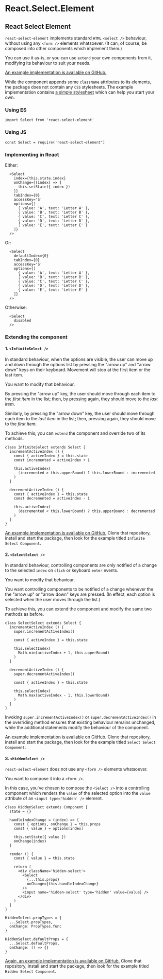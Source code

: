 # React.Select.Element

## React Select Element

`react-select-element` implements standard `HTML` `<select />` behaviour, without using any `<form />` elements whatsoever. (It can, of course, be composed into other components which implement them.) 

You can use it as-is, or you can use `extend` your own components from it, modifying its behaviour to suit your needs.

[An example implementation is available on GitHub.](https://github.com/sequencemedia/React.Select.Element.IO) 

While the component appends some `className` attributes to its elements, the package does not contain any `CSS` stylesheets. The example implementation contains [a simple stylesheet](https://github.com/sequencemedia/React.Select.Element.IO/blob/master/public/assets/css/react-select-element.css) which can help you start your own.

### Using ES

```
import Select from 'react-select-element'
```

### Using JS

```
const Select = require('react-select-element')
```

### Implementing in React

Either:

```
  <Select
    index={this.state.index}
    onChange={(index) => { 
      this.setState({ index }) 
    }}
    tabIndex={0}
    accessKey='S'
    options={[
      { value: 'A', text: 'Letter A' },
      { value: 'B', text: 'Letter B' },
      { value: 'C', text: 'Letter C' },
      { value: 'D', text: 'Letter D' },
      { value: 'E', text: 'Letter E' }
    ]}
  />
```
Or:

```
  <Select
    defaultIndex={0}
    tabIndex={0}
    accessKey='S'
    options={[
      { value: 'A', text: 'Letter A' },
      { value: 'B', text: 'Letter B' },
      { value: 'C', text: 'Letter C' },
      { value: 'D', text: 'Letter D' },
      { value: 'E', text: 'Letter E' }
    ]}
  />
```
Otherwise:

```
  <Select
    disabled
  />
```

### Extending the component

#### 1. `<InfiniteSelect />`

In standard behaviour, when the options are visible, the user can move up and down through the options list by pressing the "arrow up" and "arrow down" keys on their keyboard. Movement will stop at the first item or the last item.

You want to modify that behaviour. 

By pressing the "arrow up" key, the user should move through each item to the _first item_ in the list; then, by pressing again, they should move to the _last item_. 

Similarly, by pressing the "arrow down" key, the user should move through each item to the _last item_ in the list; then, pressing again, they should move to the _first item_.

To achieve this, you can `extend` the component and override two of its methods.

```
class InfiniteSelect extends Select {
  incrementActiveIndex () {
    const { activeIndex } = this.state
    const incremented = activeIndex + 1

    this.activeIndex(
      (incremented > this.upperBound) ? this.lowerBound : incremented
    )
  }

  decrementActiveIndex () {
    const { activeIndex } = this.state
    const decremented = activeIndex - 1

    this.activeIndex(
      (decremented < this.lowerBound) ? this.upperBound : decremented
    )
  }
}
```  
[An example implementation is available on GitHub.](https://github.com/sequencemedia/React.Select.Element.IO) Clone that repository, install and start the package, then look for the example titled `Infinite Select Component`.

#### 2. `<SelectSelect />`

In standard behaviour, controlling components are only notified of a change to the selected `index` on `click` or keyboard `enter` events. 

You want to modify that behaviour.

You want controlling components to be notified of a change whenever the the "arrow up" or "arrow down" keys are pressed. (In effect, each option is selected when the user moves through the list.)

To achieve this, you can extend the component and modify the same two methods as before.

```
class SelectSelect extends Select {
  incrementActiveIndex () {
    super.incrementActiveIndex()

    const { activeIndex } = this.state

    this.selectIndex(
      Math.min(activeIndex + 1, this.upperBound)
    )
  }

  decrementActiveIndex () {
    super.decrementActiveIndex()

    const { activeIndex } = this.state

    this.selectIndex(
      Math.max(activeIndex - 1, this.lowerBound)
    )
  }
}
```
Invoking `super.incrementActiveIndex()` or `super.decrementActiveIndex()` in the overriding method ensures that existing behaviour remains unchanged, while the additional statements modify the behaviour of the component.

[An example implementation is available on GitHub.](https://github.com/sequencemedia/React.Select.Element.IO) Clone that repository, install and start the package, then look for the example titled `Select Select Component`.

#### 3. `<HiddenSelect />`

`react-select-element` does not use any `<form />` elements whatsoever.

You want to compose it into a `<form />`.

In this case, you've chosen to compose the `<Select />` into a controlling component which renders the `value` of the selected option into the `value` attribute of an `<input type='hidden' />` element.

```
class HiddenSelect extends Component {
  state = {}

  handleIndexChange = (index) => {
    const { options, onChange } = this.props
    const { value } = options[index]

    this.setState({ value })
    onChange(index)
  }

  render () {
    const { value } = this.state

    return (
      <div className='hidden-select'>
        <Select
          {...this.props}
          onChange={this.handleIndexChange}
        />
        <input name='hidden-select' type='hidden' value={value} />
      </div>
    )
  }
}

HiddenSelect.propTypes = {
  ...Select.propTypes,
  onChange: PropTypes.func
}

HiddenSelect.defaultProps = {
  ...Select.defaultProps,
  onChange: () => {}
}

```
[Again, an example implementation is available on GitHub.](https://github.com/sequencemedia/React.Select.Element.IO) Clone that repository, install and start the package, then look for the example titled `Hidden Select Component`.
